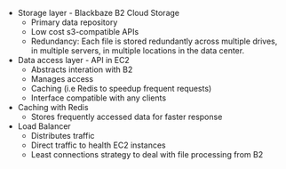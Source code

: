 - Storage layer - Blackbaze B2 Cloud Storage
  - Primary data repository
  - Low cost s3-compatible APIs
  - Redundancy: Each file is stored redundantly across multiple drives, in multiple servers, in multiple locations in the data center.
- Data access layer - API in EC2
  - Abstracts interation with B2
  - Manages access
  - Caching (i.e Redis to speedup frequent requests)
  - Interface compatible with any clients
- Caching with Redis
  - Stores frequently accessed data for faster response
- Load Balancer
  - Distributes traffic
  - Direct traffic to health EC2 instances
  - Least connections strategy to deal with file processing from B2
